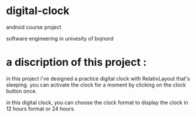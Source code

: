# digital-clock

android course project 

software engineering in univesity of bojnord

# a discription of this project : 

in this project i've designed a practice digital clock with RelativLayout that's sleeping. you can activate the clock for a moment by clicking on the clock button once.

in this digital clock, you can choose the clock format to display the clock in 12 hours format or 24 hours.



